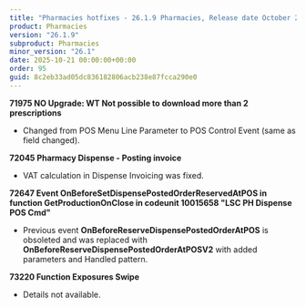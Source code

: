 ```yaml
---
title: "Pharmacies hotfixes - 26.1.9 Pharmacies, Release date October 21, 2025 - Hotfixes"
product: Pharmacies
version: "26.1.9"
subproduct: Pharmacies
minor_version: "26.1"
date: 2025-10-21 00:00:00+00:00
order: 95
guid: 8c2eb33ad05dc836182806acb238e87fcca290e0
---
```


<strong>71975 NO Upgrade: WT Not possible to download more than 2 prescriptions</strong>
<ul><li>Changed from POS Menu Line Parameter to POS Control Event (same as field changed).</li></ul>
<strong>72045 Pharmacy Dispense - Posting invoice</strong>
<ul><li>VAT calculation in Dispense Invoicing was fixed.</li></ul>
<strong>72647 Event OnBeforeSetDispensePostedOrderReservedAtPOS in function GetProductionOnClose in codeunit 10015658 "LSC PH Dispense POS Cmd"</strong>
<ul><li>Previous event <b>OnBeforeReserveDispensePostedOrderAtPOS</b> is obsoleted and was replaced with <b>OnBeforeReserveDispensePostedOrderAtPOSV2</b> with added parameters and Handled pattern.</li></ul>
<strong>73220 Function Exposures Swipe</strong>
<ul><li>Details not available.</li></ul>
